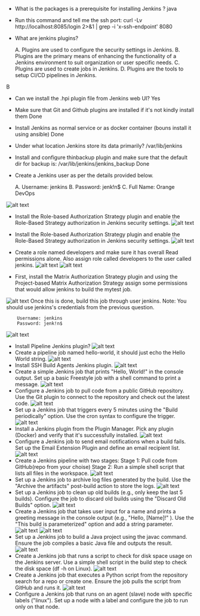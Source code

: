 - What is the packages is a prerequisite for installing Jenkins ?
java 
- Run this command and tell me the ssh port: curl -Lv http://localhost:8085/login 2>&1 | grep -i 'x-ssh-endpoint'
8080

- What are jenkins plugins?

	A. Plugins are used to configure the security settings in Jenkins.
	B. Plugins are the primary means of enhancing the functionality of a Jenkins environment to suit organization or user specific needs.
	C. Plugins are used to create jobs in Jenkins.
	D. Plugins are the tools to setup CI/CD pipelines in Jenkins.

B
- Can we install the .hpi plugin file from Jenkins web UI?
Yes
- Make sure that Git and Github plugins are installed if it's not kindly install them
Done
- Install Jenkins as normal service or as docker container (bouns install it using ansible)
Done
- Under what location Jenkins store its data primarily?
/var/lib/jenkins
- Install and configure thinbackup plugin and make sure that the default dir for backup is: /var/lib/jenkins/jenkins_backup
Done
- Create a Jenkins user as per the details provided below.

	A. Username: jenkins
	B. Password: jenk!n$
	C. Full Name: Orange DevOps

![alt text](image.png)
- Install the Role-based Authorization Strategy plugin and enable the Role-Based Strategy authorization in Jenkins security settings.
![alt text](image-1.png)

- Install the Role-based Authorization Strategy plugin and enable the Role-Based Strategy authorization in Jenkins security settings.
![alt text](image-2.png)
- Create a role named developers and make sure it has overall Read permissions alone. Also assign role called developers to the user called jenkins.
![alt text](image-3.png)
![alt text](image-4.png)
- First, install the Matrix Authorization Strategy plugin and using the Project-based Matrix Authorization Strategy assign some permissions that would allow jenkins to build the mytest job.

![alt text](image-5.png)
	Once this is done, build this job through user jenkins.
	Note: You should use jenkins's credentials from the previous question.
	
		Username: jenkins
		Password: jenk!n$
![alt text](image-6.png)
- Install Pipeline Jenkins plugin?
![alt text](image-7.png)
- Create a pipeline job named hello-world, it should just echo the Hello World string.
![alt text](image-8.png)
- Install SSH Build Agents Jenkins plugin.
![alt text](image-9.png)
- Create a simple Jenkins job that prints "Hello, World!" in the console output.
	Set up a basic Freestyle job with a shell command to print a message.
![alt text](image-8.png)
- Configure a Jenkins job to pull code from a public GitHub repository.
	Use the Git plugin to connect to the repository and check out the latest code.
![alt text](image-10.png)
- Set up a Jenkins job that triggers every 5 minutes using the "Build periodically" option.
	Use the cron syntax to configure the trigger.
![alt text](image-11.png)
- Install a Jenkins plugin from the Plugin Manager.
	Pick any plugin (Docker) and verify that it's successfully installed.
![alt text](image-12.png)
- Configure a Jenkins job to send email notifications when a build fails.
	Set up the Email Extension Plugin and define an email recipient list.
![alt text](image-13.png)
- Create a Jenkins pipeline with two stages:
	Stage 1: Pull code from GitHub(repo from your choise)
	Stage 2: Run a simple shell script that lists all files in the workspace.
![alt text](image-14.png)
- Set up a Jenkins job to archive log files generated by the build.
	Use the "Archive the artifacts" post-build action to store the logs.
![alt text](image-15.png)
- Set up a Jenkins job to clean up old builds (e.g., only keep the last 5 builds).
	Configure the job to discard old builds using the "Discard Old Builds" option.
![alt text](image-16.png)
- Create a Jenkins job that takes user input for a name and prints a greeting message in the console output (e.g., "Hello, [Name]!" ).
	Use the "This build is parameterized" option and add a string parameter.
![alt text](image-17.png)
![alt text](image-18.png)
- Set up a Jenkins job to build a Java project using the javac command.
	Ensure the job compiles a basic Java file and outputs the result.
![alt text](image-19.png)
- Create a Jenkins job that runs a script to check for disk space usage on the Jenkins server.
	Use a simple shell script in the build step to check the disk space (df -h on Linux).
![alt text](image-20.png)
- Create a Jenkins job that executes a Python script from the repository search for a repo or create one.
	Ensure the job pulls the script from GitHub and runs it.
![alt text](image-21.png)
- Configure a Jenkins job that runs on an agent (slave) node with specific labels ("linux").
	Set up a node with a label and configure the job to run only on that node.
